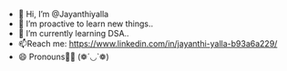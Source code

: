 - 👋 Hi, I’m @Jayanthiyalla
- 🤞 I’m proactive to learn new things..
- 🌱 I’m currently learning DSA..
- 📫Reach me: https://www.linkedin.com/in/jayanthi-yalla-b93a6a229/
- 😄 Pronouns👩‍🎓
(❁´◡`❁)

<!---
Jayanthiyalla/Jayanthiyalla is a ✨ special ✨ repository because its `README.md` (this file) appears on your GitHub profile.
You can click the Preview link to take a look at your changes.
--->
